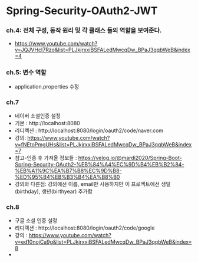 # Spring-Security-OAuth2-JWT

### ch.4: 전체 구성, 동작 원리 및 각 클래스 들의 역할을 보여준다. 
* https://www.youtube.com/watch?v=JQJVHcI7Rzo&list=PLJkjrxxiBSFALedMwcqDw_BPaJ3qqbWeB&index=4


### ch.5: 변수 역할
* application.properties 수정



### ch.7
* 네이버 소셜인증 설정
* 기본 : http://localhost:8080
* 리디렉션 : http://localhost:8080/login/oauth2/code/naver.com
* 강의: https://www.youtube.com/watch?v=fNEtoPmgUHs&list=PLJkjrxxiBSFALedMwcqDw_BPaJ3qqbWeB&index=7
* 참고-인증 후 가져올 정보들 : https://velog.io/@mardi2020/Spring-Boot-Spring-Security-OAuth2-%EB%84%A4%EC%9D%B4%EB%B2%84-%EB%A1%9C%EA%B7%B8%EC%9D%B8-%ED%95%B4%EB%B3%B4%EA%B8%B0
* 강의와 다른점: 강의에선 이름, email만 사용하지만 이 프로젝트에선 생일(birthday), 생년(birthyear) 추가함


### ch.8
* 구글 소셜 인증 설정
* 리디렉션 : http://localhost:8080/login/oauth2/code/google
* 강의 : https://www.youtube.com/watch?v=ed10nojCa9g&list=PLJkjrxxiBSFALedMwcqDw_BPaJ3qqbWeB&index=8
* 